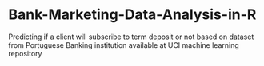 # Bank-Marketing-Data-Analysis-in-R
Predicting if a client will subscribe to term deposit or not based on dataset from Portuguese Banking institution available at UCI machine learning repository
